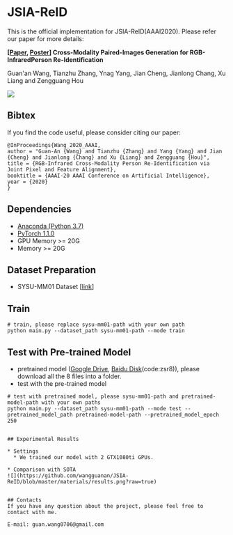 # JSIA-ReID

This is the official implementation for JSIA-ReID(AAAI2020). Please refer our paper for more details:

**[[Paper](https://github.com/wangguanan/JSIA-ReID/blob/master/materials/paper.pdf), [Poster](https://github.com/wangguanan/JSIA-ReID/blob/master/materials/final_poster.png?raw=true)] Cross-Modality Paired-Images Generation for RGB-InfraredPerson Re-Identification** 

Guan'an Wang, Tianzhu Zhang, Ynag Yang, Jian Cheng, Jianlong Chang, Xu Liang and Zengguang Hou

![](https://github.com/wangguanan/JSIA-ReID/blob/master/materials/framework.png?raw=true)


## Bibtex

If you find the code useful, please consider citing our paper:
```
@InProceedings{Wang_2020_AAAI,
author = "Guan-An {Wang} and Tianzhu {Zhang} and Yang {Yang} and Jian {Cheng} and Jianlong {Chang} and Xu {Liang} and Zengguang {Hou}",
title = {RGB-Infrared Cross-Modality Person Re-Identification via Joint Pixel and Feature Alignment},
booktitle = {AAAI-20 AAAI Conference on Artificial Intelligence},
year = {2020}
}
```


## Dependencies
* [Anaconda (Python 3.7)](https://www.anaconda.com/download/)
* [PyTorch 1.1.0](http://pytorch.org/)
* GPU Memory >= 20G
* Memory >= 20G


## Dataset Preparation
* SYSU-MM01 Dataset [[link](https://github.com/wuancong/SYSU-MM01)]


## Train
```
# train, please replace sysu-mm01-path with your own path
python main.py --dataset_path sysu-mm01-path --mode train
```

## Test with Pre-trained Model
* pretrained model ([Google Drive](https://drive.google.com/drive/folders/1FGKrs02Z7Omw3z5wOqClpuzYNFo-LrWw?usp=sharing), [Baidu Disk](https://pan.baidu.com/s/18wntdVOvjyUHBA-9C0cJBg)(code:zsr8)), please download all the 8 files into a folder. 
* test with the pre-trained model
```
# test with pretrained model, please sysu-mm01-path and pretrained-model-path with your own paths
python main.py --dataset_path sysu-mm01-path --mode test --pretrained_model_path pretrained-model-path --pretrained_model_epoch 250


## Experimental Results

* Settings
  * We trained our model with 2 GTX1080ti GPUs.

* Comparison with SOTA
![](https://github.com/wangguanan/JSIA-ReID/blob/master/materials/results.png?raw=true)


## Contacts
If you have any question about the project, please feel free to contact with me.

E-mail: guan.wang0706@gmail.com
